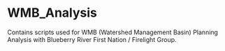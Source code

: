 # WMB_Analysis
 Contains scripts used for WMB (Watershed Management Basin) Planning Analysis with Blueberry River First Nation / Firelight Group.
